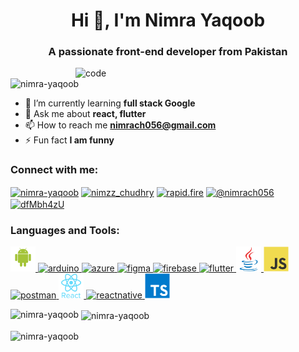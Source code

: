 <h1 align="center">Hi 👋, I'm Nimra Yaqoob</h1>
<h3 align="center">A passionate front-end developer from Pakistan</h3>

<img align="right" alt="code" width="400" src="https://github.com/user-attachments/assets/e586b04a-70bc-4d58-9b33-2d45927338df" />

<p align="left"> <img src="https://komarev.com/ghpvc/?username=nimra-yaqoob&label=Profile%20views&color=0e75b6&style=flat" alt="nimra-yaqoob" /> </p>

- 🌱 I’m currently learning **full stack Google**
- 💬 Ask me about **react, flutter**
- 📫 How to reach me **nimrach056@gmail.com**
- ⚡ Fun fact **I am funny**

<h3 align="left">Connect with me:</h3>
<p align="left">
<a href="https://linkedin.com/in/nimra-yaqoob" target="blank"><img align="center" src="https://raw.githubusercontent.com/rahuldkjain/github-profile-readme-generator/master/src/images/icons/Social/linked-in-alt.svg" alt="nimra-yaqoob" height="30" width="40" /></a>
<a href="https://instagram.com/nimzz_chudhry" target="blank"><img align="center" src="https://raw.githubusercontent.com/rahuldkjain/github-profile-readme-generator/master/src/images/icons/Social/instagram.svg" alt="nimzz_chudhry" height="30" width="40" /></a>
<a href="https://www.youtube.com/c/rapid.fire" target="blank"><img align="center" src="https://raw.githubusercontent.com/rahuldkjain/github-profile-readme-generator/master/src/images/icons/Social/youtube.svg" alt="rapid.fire" height="30" width="40" /></a>
<a href="https://www.hackerearth.com/@nimrach056" target="blank"><img align="center" src="https://raw.githubusercontent.com/rahuldkjain/github-profile-readme-generator/master/src/images/icons/Social/hackerearth.svg" alt="@nimrach056" height="30" width="40" /></a>
<a href="https://discord.gg/dfMbh4zU" target="blank"><img align="center" src="https://raw.githubusercontent.com/rahuldkjain/github-profile-readme-generator/master/src/images/icons/Social/discord.svg" alt="dfMbh4zU" height="30" width="40" /></a>
</p>

<h3 align="left">Languages and Tools:</h3>
<p align="left"> 
<a href="https://developer.android.com" target="_blank" rel="noreferrer"> <img src="https://raw.githubusercontent.com/devicons/devicon/master/icons/android/android-original-wordmark.svg" alt="android" width="40" height="40"/> </a> 
<a href="https://www.arduino.cc/" target="_blank" rel="noreferrer"> <img src="https://cdn.worldvectorlogo.com/logos/arduino-1.svg" alt="arduino" width="40" height="40"/> </a> 
<a href="https://azure.microsoft.com/en-in/" target="_blank" rel="noreferrer"> <img src="https://www.vectorlogo.zone/logos/microsoft_azure/microsoft_azure-icon.svg" alt="azure" width="40" height="40"/> </a> 
<a href="https://www.figma.com/" target="_blank" rel="noreferrer"> <img src="https://www.vectorlogo.zone/logos/figma/figma-icon.svg" alt="figma" width="40" height="40"/> </a> 
<a href="https://firebase.google.com/" target="_blank" rel="noreferrer"> <img src="https://www.vectorlogo.zone/logos/firebase/firebase-icon.svg" alt="firebase" width="40" height="40"/> </a> 
<a href="https://flutter.dev" target="_blank" rel="noreferrer"> <img src="https://www.vectorlogo.zone/logos/flutterio/flutterio-icon.svg" alt="flutter" width="40" height="40"/> </a> 
<a href="https://www.java.com" target="_blank" rel="noreferrer"> <img src="https://raw.githubusercontent.com/devicons/devicon/master/icons/java/java-original.svg" alt="java" width="40" height="40"/> </a> 
<a href="https://developer.mozilla.org/en-US/docs/Web/JavaScript" target="_blank" rel="noreferrer"> <img src="https://raw.githubusercontent.com/devicons/devicon/master/icons/javascript/javascript-original.svg" alt="javascript" width="40" height="40"/> </a> 
<a href="https://postman.com" target="_blank" rel="noreferrer"> <img src="https://www.vectorlogo.zone/logos/getpostman/getpostman-icon.svg" alt="postman" width="40" height="40"/> </a> 
<a href="https://reactjs.org/" target="_blank" rel="noreferrer"> <img src="https://raw.githubusercontent.com/devicons/devicon/master/icons/react/react-original-wordmark.svg" alt="react" width="40" height="40"/> </a> 
<a href="https://reactnative.dev/" target="_blank" rel="noreferrer"> <img src="https://reactnative.dev/img/header_logo.svg" alt="reactnative" width="40" height="40"/> </a> 
<a href="https://www.typescriptlang.org/" target="_blank" rel="noreferrer"> <img src="https://raw.githubusercontent.com/devicons/devicon/master/icons/typescript/typescript-original.svg" alt="typescript" width="40" height="40"/> </a> 
</p>

<p><img align="left" src="https://github-readme-stats.vercel.app/api/top-langs?username=nimra-yaqoob&show_icons=true&locale=en&layout=compact" alt="nimra-yaqoob" /></p>

<p>&nbsp;<img align="center" src="https://github-readme-stats.vercel.app/api?username=nimra-yaqoob&show_icons=true&locale=en" alt="nimra-yaqoob" /></p>

<p><img align="center" src="https://github-readme-streak-stats.herokuapp.com/?user=nimra-yaqoob&" alt="nimra-yaqoob" /></p>
